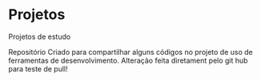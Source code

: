 # Projetos
 Projetos de estudo 

Repositório Criado para compartilhar alguns códigos no projeto de uso de ferramentas de desenvolvimento.
Alteração feita diretament pelo git hub para teste de pull!
